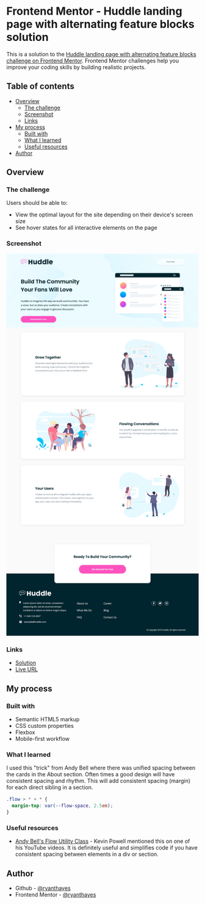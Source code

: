 # Frontend Mentor - Huddle landing page with alternating feature blocks solution

This is a solution to the [Huddle landing page with alternating feature blocks challenge on Frontend Mentor](https://www.frontendmentor.io/challenges/huddle-landing-page-with-alternating-feature-blocks-5ca5f5981e82137ec91a5100). Frontend Mentor challenges help you improve your coding skills by building realistic projects. 

## Table of contents

- [Overview](#overview)
  - [The challenge](#the-challenge)
  - [Screenshot](#screenshot)
  - [Links](#links)
- [My process](#my-process)
  - [Built with](#built-with)
  - [What I learned](#what-i-learned)
  - [Useful resources](#useful-resources)
- [Author](#author)

## Overview

### The challenge

Users should be able to:

- View the optimal layout for the site depending on their device's screen size
- See hover states for all interactive elements on the page

### Screenshot

![](./solution.png)

### Links

- [Solution](https://github.com/ryanthayes/fem-huddle-landing-page-with-alternating-feature-blocks)
- [Live URL](https://ryanthayes.github.io/fem-huddle-landing-page-with-alternating-feature-blocks)

## My process

### Built with

- Semantic HTML5 markup
- CSS custom properties
- Flexbox
- Mobile-first workflow

### What I learned

I used this "trick" from Andy Bell where there was unified spacing between the cards in the About section. Often times a good design will have consistent spacing and rhythm. This will add consistent spacing (margin) for each direct sibling in a section.

```css
.flow > * + * {
  margin-top: var(--flow-space, 2.5em);
}
```

### Useful resources

- [Andy Bell's Flow Utility Class](https://piccalil.li/quick-tip/flow-utility/) - Kevin Powell mentioned this on one of his YouTube videos. It is definitely useful and simplifies code if you have consistent spacing between elements in a div or section.

## Author

- Github - [@ryanthayes](https://github.com/ryanthayes)
- Frontend Mentor - [@ryanthayes](https://www.frontendmentor.io/profile/ryanthayes)

